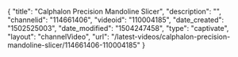 {
    "title": "Calphalon Precision Mandoline Slicer",
    "description": "",
    "channelid": "114661406",
    "videoid": "110004185",
    "date_created": "1502525003",
    "date_modified": "1504247458",
    "type": "captivate",
    "layout": "channelVideo",
    "url": "\/latest-videos\/calphalon-precision-mandoline-slicer\/114661406-110004185"
}